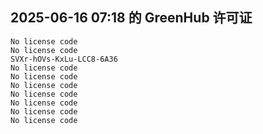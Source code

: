 ## 2025-06-16 07:18 的 GreenHub 许可证
```
No license code
No license code
SVXr-hOVs-KxLu-LCC8-6A36
No license code
No license code
No license code
No license code
No license code
No license code
No license code
```
